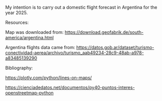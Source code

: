 My intention is to carry out a domestic flight forecast in Argentina for the year 2025.

Resources:

Map was downloaded from:
https://download.geofabrik.de/south-america/argentina.html

Argentina flights data came from:
https://datos.gob.ar/dataset/turismo-conectividad-aerea/archivo/turismo_aab49234-28c9-48ab-a978-a83485139290

Bibliography: 

https://plotly.com/python/lines-on-maps/

https://cienciadedatos.net/documentos/py40-puntos-interes-openstreetmap-python